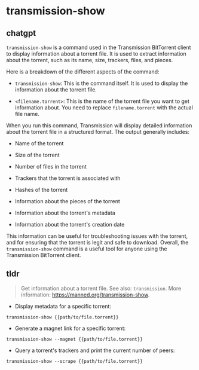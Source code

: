 # transmission-show 
## chatgpt 
`transmission-show` is a command used in the Transmission BitTorrent client to display information about a torrent file. It is used to extract information about the torrent, such as its name, size, trackers, files, and pieces.

Here is a breakdown of the different aspects of the command:

-  `transmission-show`: This is the command itself. It is used to display the information about the torrent file.

-  `<filename.torrent>`: This is the name of the torrent file you want to get information about. You need to replace `filename.torrent` with the actual file name.

When you run this command, Transmission will display detailed information about the torrent file in a structured format. The output generally includes:

-  Name of the torrent

-  Size of the torrent

-  Number of files in the torrent

-  Trackers that the torrent is associated with

-  Hashes of the torrent

-  Information about the pieces of the torrent

-  Information about the torrent's metadata

-  Information about the torrent's creation date

This information can be useful for troubleshooting issues with the torrent, and for ensuring that the torrent is legit and safe to download. Overall, the `transmission-show` command is a useful tool for anyone using the Transmission BitTorrent client. 

## tldr 
 
> Get information about a torrent file.
> See also: `transmission`.
> More information: <https://manned.org/transmission-show>.

- Display metadata for a specific torrent:

`transmission-show {{path/to/file.torrent}}`

- Generate a magnet link for a specific torrent:

`transmission-show --magnet {{path/to/file.torrent}}`

- Query a torrent's trackers and print the current number of peers:

`transmission-show --scrape {{path/to/file.torrent}}`
